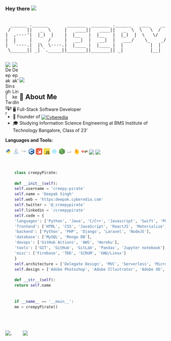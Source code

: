 ### Hey there <img src="https://media.giphy.com/media/hvRJCLFzcasrR4ia7z/giphy.gif" width="25px"> 
<pre>

  ______ .______       _______  _______ .______   ____    ____ .______    __  .______          ___   .___________. _______ 
 /      ||   _  \     |   ____||   ____||   _  \  \   \  /   / |   _  \  |  | |   _  \        /   \  |           ||   ____|
|  ,----'|  |_)  |    |  |__   |  |__   |  |_)  |  \   \/   /  |  |_)  | |  | |  |_)  |      /  ^  \ `---|  |----`|  |__   
|  |     |      /     |   __|  |   __|  |   ___/    \_    _/   |   ___/  |  | |      /      /  /_\  \    |  |     |   __|  
|  `----.|  |\  \----.|  |____ |  |____ |  |          |  |     |  |      |  | |  |\  \----./  _____  \   |  |     |  |____ 
 \______|| _| `._____||_______||_______|| _|          |__|     | _|      |__| | _| `._____/__/     \__\  |__|     |_______|
                                                                                                                           
</pre>
<a href="https://twitter.com/_creepypirate">
  <img align="left" alt="Deepak Singh | Twitter" width="22px" src="https://raw.githubusercontent.com/peterthehan/peterthehan/master/assets/twitter.svg" />
</a>
 <a href="https://www.linkedin.com/in/creepypirate/">
  <img align="left" alt="Deepak's LinkedIn" width="22px" src="https://raw.githubusercontent.com/peterthehan/peterthehan/master/assets/linkedin.svg" />
</a>





</br>
</br>

![](https://komarev.com/ghpvc/?username=creepy-pirate&color=green)

## :book: About Me
- 🖥 Full-Stack Software Developer
- 💼 Founder of  [<img src="https://cyberedia.com/img/logo-white.png" height="30em" align="center" alt="Cyberedia" title="Cyberedia"/>](https://cyberedia.com)
- 🎓 Studying Information Science Engineering at BMS Institute of Technology Bangalore, Class of 23'



**Languages and Tools:**  
</br>
<code><img height="20" src="https://raw.githubusercontent.com/github/explore/80688e429a7d4ef2fca1e82350fe8e3517d3494d/topics/python/python.png"></code>
<code><img height="20" src="https://raw.githubusercontent.com/github/explore/80688e429a7d4ef2fca1e82350fe8e3517d3494d/topics/c/c.png"></code>
<code><img height="20" src="https://raw.githubusercontent.com/github/explore/80688e429a7d4ef2fca1e82350fe8e3517d3494d/topics/java/java.png"></code>
<code><img height="20" src="https://raw.githubusercontent.com/github/explore/80688e429a7d4ef2fca1e82350fe8e3517d3494d/topics/cpp/cpp.png"></code>
<code><img height="20" src="https://raw.githubusercontent.com/github/explore/80688e429a7d4ef2fca1e82350fe8e3517d3494d/topics/swift/swift.png"></code>
<code><img height="20" src="https://raw.githubusercontent.com/github/explore/80688e429a7d4ef2fca1e82350fe8e3517d3494d/topics/javascript/javascript.png"></code>
<code><img height="20" src="https://raw.githubusercontent.com/github/explore/80688e429a7d4ef2fca1e82350fe8e3517d3494d/topics/react/react.png"></code>
<code><img height="20" src="https://raw.githubusercontent.com/github/explore/80688e429a7d4ef2fca1e82350fe8e3517d3494d/topics/nodejs/nodejs.png"></code>
<code><img height="20" src="https://raw.githubusercontent.com/github/explore/80688e429a7d4ef2fca1e82350fe8e3517d3494d/topics/mysql/mysql.png"></code>
<code><img height="20" src="https://raw.githubusercontent.com/github/explore/80688e429a7d4ef2fca1e82350fe8e3517d3494d/topics/firebase/firebase.png"></code>
<code><img height="20" src="https://raw.githubusercontent.com/github/explore/80688e429a7d4ef2fca1e82350fe8e3517d3494d/topics/git/git.png"></code>
<code><img height="20" src="https://raw.githubusercontent.com/Thomas-George-T/Thomas-George-T/master/assets/aws.svg"></code>
<code><img height="20" src="https://raw.githubusercontent.com/Thomas-George-T/Thomas-George-T/master/assets/linux-tux.svg"></code>







</br>

```python	
	class creepyPirate:
	
	def __init__(self):
	self.username = 'creepy-pirate'
	self.name = 'Deepak Singh'
	self.web = 'https:deepak.cyberedia.com'
	self.twitter = '@_creepypirate'
	self.linkedin = '/creepypirate'
	self.code = {
	'languages': ['Python', 'Java', 'C/C++', 'Javascript', 'Swift', 'PHP', 'Bash'],
	'frontend': ['HTML', 'CSS', 'JavaScript', 'ReactJS', 'Materialize', 'Bootstrap', 'TailWindCSS'],
	'backend': ['Python', 'PHP', 'Django', 'Laravel', 'NodeJS'],
	'database': ['MySQL', 'Mongo DB'],
	'devops': ['GitHub Actions', 'AWS', 'Heroku'],
	'tools': ['GIT', 'GitHub', 'GitLab', 'Pandas', 'Jupyter notebook'],
	'misc': ['Firebase', 'TDD', 'SCRUM', 'GNU/Linux']
	}
	self.architecture = ['Delegate Design', 'MVC', 'Serverless', 'Microservices']
	self.design = ['Adobe Photoshop', 'Adobe Illustrator', 'Adobe XD', 'Final Cut Pro']
	
	def __str__(self):
	return self.name
	
	
	if __name__ == '__main__':
	me = creepyPirate()
	
	
	
```



<a href="https://github.com/creepy-pirate/github-readme-stats">
  <img align="center" src="https://github-readme-stats.vercel.app/api?username=creepy-pirate&show_icons=true&theme=dark" />
</a>
&nbsp;&nbsp; &nbsp;&nbsp; &nbsp;&nbsp;
<a href="https://github.com/creepypirate/github-readme-stats">
  <img align="center" src="https://github-readme-stats.vercel.app/api/top-langs/?username=creepy-pirate&layout=compact" />
</a>




	
	
	


